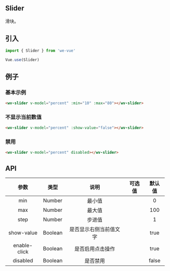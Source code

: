 Slider
---
滑块。

## 引入

```js
import { Slider } from 'we-vue'

Vue.use(Slider)
```

## 例子

### 基本示例

```html
<wv-slider v-model="percent" :min="10" :max="80"></wv-slider>
```

### 不显示当前数值

```html
<wv-slider v-model="percent" :show-value="false"></wv-slider>
```

### 禁用

```html
<wv-slider v-model="percent" disabled></wv-slider>
```

## API

|   参数   |   类型    |   说明   | 可选值  |  默认值  |
| :----: | :-----: | :----: | :--: | :---: |
| min  | Number  |  最小值   |      |   0    |
| max  | Number  |  最大值   |      |   100    |
| step  | Number  |  步进值   |      |   1    |
| show-value  | Boolean  |  是否显示右侧当前值文字   |      |   true    |
| enable-click  | Boolean  |  是否启用点击操作   |      |   true    |
| disabled | Boolean | 是否禁用 |      | false |
